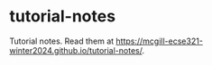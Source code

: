 # tutorial-notes

Tutorial notes. Read them at https://mcgill-ecse321-winter2024.github.io/tutorial-notes/.
